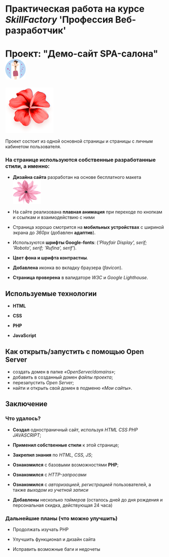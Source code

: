 # Практическая работа на курсе *SkillFactory* **'Профессия Веб-разработчик'**

# Проект: "Демо-сайт SPA-салона" ![logo](./img/spa.ico)

![logo](./img/flower_1.png)

Проект состоит из одной основной страницы и страницы с личным кабинетом пользователя.

### На странице используются собственные разработанные стили, а именно:

* **Дизайна сайта** разработан на основе бесплатного макета ![logo](./img/flower_2.png)

* На сайте реализована **плавная анимация** при переходе по кнопкам и ссылкам и взаимодействию с ними

* Страница хорошо смотрится на **мобильных устройствах** с шириной экрана до *360px* (добавлен **адаптив**).

* Используются **шрифты Google-fonts**: (*'Playfair Display', serif; 'Roboto', serif; 'Rufina', serif'*).

* **Цвет фона и шрифта контрастны**.

* **Добавлена** иконка во вкладку браузера (*favicon*).

* **Страница проверена** в валидаторе *W3C* и *Google Lighthouse*.

## Используемые технологии

* **HTML**

* **CSS**

* **PHP**

* **JavaScript**

## Как открыть/запустить с помощью Open Server

- создать домен в папке *«OpenServer/domains»*;
- добавить в созданный домен *файлы проекта*;
- перезапустить *Open Server*;
- найти и открыть свой домен в подменю *«Мои сайты»*.

## Заключение

### Что удалось?

* **Создал** одностраничный сайт, используя *HTML CSS PHP JAVASCRIPT*; 

* **Применил собственные стили** к этой странице;

* **Закрепил знания** по *HTML, CSS, JS*; 

* **Ознакомился** с базовыми возможностями **PHP**;

* **Ознакомился** с *HTTP-запросами*

* **Ознакомился** с *авторизацией*, *регистрацией* пользователей, а также *выходом из учетной записи*

* **Добавлены** несколько *таймеров* (осталось дней до дня рождения и персональная скидка, действующая 24 часа)

### Дальнейшие планы (что можно улучшить)

* Продолжать изучать PHP

* Улучшить функционал и дизайн сайта

* Исправить возможные баги и недочеты